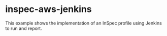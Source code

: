 # inspec-aws-jenkins

This example shows the implementation of an InSpec profile using Jenkins to run and report.
